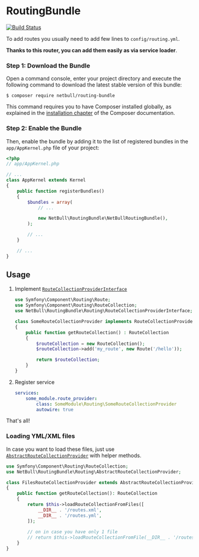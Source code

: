 RoutingBundle
==========

[![Build Status](https://travis-ci.org/netbull/MediaBundle.svg?branch=master)](https://travis-ci.org/netbull/RoutingBundle)<br>

To add routes you usually need to add few lines to `config/routing.yml`.


**Thanks to this router, you can add them easily as via service loader**.


### Step 1: Download the Bundle

Open a command console, enter your project directory and execute the
following command to download the latest stable version of this bundle:

```console
$ composer require netbull/routing-bundle
```

This command requires you to have Composer installed globally, as explained
in the [installation chapter](https://getcomposer.org/doc/00-intro.md)
of the Composer documentation.

### Step 2: Enable the Bundle

Then, enable the bundle by adding it to the list of registered bundles
in the `app/AppKernel.php` file of your project:

```php
<?php
// app/AppKernel.php

// ...
class AppKernel extends Kernel
{
    public function registerBundles()
    {
        $bundles = array(
            // ...

            new NetBull\RoutingBundle\NetBullRoutingBundle(),
        );

        // ...
    }

    // ...
}
```


## Usage

1. Implement [`RouteCollectionProviderInterface`](src/Contract/Routing/RouteCollectionProviderInterface.php)

    ```php
    use Symfony\Component\Routing\Route;
    use Symfony\Component\Routing\RouteCollection;
    use NetBull\RoutingBundle\Routing\RouteCollectionProviderInterface;
    
    class SomeRouteCollectionProvider implements RouteCollectionProviderInterface
    {
        public function getRouteCollection() : RouteCollection
        {
            $routeCollection = new RouteCollection();
            $routeCollection->add('my_route', new Route('/hello'));
    
            return $routeCollection;
        }
    }
    ```

2. Register service

    ```yml
    services:
        some_module.route_provider:
            class: SomeModule\Routing\SomeRouteCollectionProvider
            autowire: true
    ```

That's all!


### Loading YML/XML files

In case you want to load these files, just use [`AbstractRouteCollectionProvider`](src/Routing/AbstractRouteCollectionProvider.php)
with helper methods.

```php
use Symfony\Component\Routing\RouteCollection;
use NetBull\RoutingBundle\Routing\AbstractRouteCollectionProvider;

class FilesRouteCollectionProvider extends AbstractRouteCollectionProvider
{
    public function getRouteCollection(): RouteCollection
    {
        return $this->loadRouteCollectionFromFiles([
            __DIR__ . '/routes.xml',
            __DIR__ . '/routes.yml',
        ]);
        
        // on in case you have only 1 file
        // return $this->loadRouteCollectionFromFile(__DIR__ . '/routes.yml');
    }
}

```

